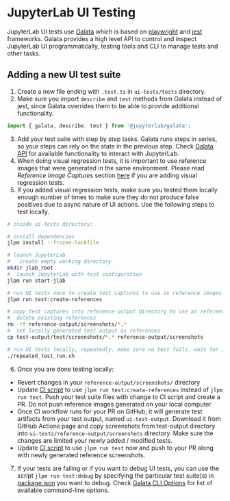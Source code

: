 # JupyterLab UI Testing

JupyterLab UI tests use [Galata](https://github.com/jupyterlab/galata) which is based on [playwright](https://github.com/microsoft/playwright) and [jest](https://github.com/facebook/jest) frameworks. Galata provides a high level API to control and inspect JupyterLab UI programmatically, testing tools and CLI to manage tests and other tasks.

## Adding a new UI test suite

1. Create a new file ending with `.test.ts` in `ui-tests/tests` directory.
2. Make sure you import `describe` and `test` methods from Galata instead of jest, since Galata overrides them to be able to provide additional functionality.

```ts
import { galata, describe, test } from '@jupyterlab/galata';
```

3. Add your test suite with step by step tasks. Galata runs steps in series, so your steps can rely on the state in the previous step. Check [Galata API](https://github.com/jupyterlab/galata/blob/main/packages/galata/src/galata.ts) for available functionality to interact with JupyterLab.
4. When doing visual regression tests, it is important to use reference images that were generated in the same environment. Please read _Reference Image Captures_ section [here](https://github.com/jupyterlab/galata#reference-image-captures) if you are adding visual regression tests.
5. If you added visual regression tests, make sure you tested them locally enough number of times to make sure they do not produce false positives due to async nature of UI actions. Use the following steps to test locally.

```bash
# inside ui-tests directory:

# install dependencies
jlpm install --frozen-lockfile

# launch JupyterLab
#   create empty working directory
mkdir jlab_root
#  launch JupyterLab with test configuration
jlpm run start-jlab

# run UI tests once to create test captures to use as reference images
jlpm run test:create-references

# copy test captures into reference-output directory to use as references
#  delete existing references
rm -rf reference-output/screenshots/*.*
#  set locally generated test output as references
cp test-output/test/screenshots/*.* reference-output/screenshots

# run UI tests locally, repeatedly. make sure no test fails. wait for 10-20 successful repeats
./repeated_test_run.sh
```

6. Once you are done testing locally:

- Revert changes in your `reference-output/screenshots/` directory
- Update [CI script](../.github/workflows/ui-tests.yml) to use `jlpm run test:create-references` instead of `jlpm run test`. Push your test suite files with change to CI script and create a PR. Do not push reference images generated on your local computer.
- Once CI workflow runs for your PR on GitHub, it will generate test artifacts from your test output, named `ui-test-output`. Download it from GitHub Actions page and copy screenshots from test-output directory into `ui-tests/reference-output/screenshots` directory. Make sure the changes are limited your newly added / modified tests.
- Update [CI script](../.github/workflows/ui-tests.yml) to use `jlpm run test` now and push to your PR along with newly generated reference screenshots.

7. If your tests are failing or if you want to debug UI tests, you can use the script `jlpm run test:debug` by specifying the particular test suite(s) in [package.json](package.json) you want to debug. Check [Galata CLI Options](https://github.com/jupyterlab/galata#command-line-options) for list of available command-line options.
